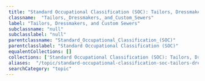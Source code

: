 ```yaml
--- 
 title: "Standard Occupational Classification (SOC): Tailors, Dressmakers, and Custom Sewers" 
 classname:  "Tailors,_Dressmakers,_and_Custom_Sewers" 
 label: "Tailors, Dressmakers, and Custom Sewers" 
 subclassname: "null" 
 subclasslabel: "null" 
 parentclassname: "Standard_Occupational_Classification_(SOC)" 
 parentclasslabel: "Standard Occupational Classification (SOC)" 
 equalentCollections: [] 
 collections: ['Standard Occupational Classification (SOC): Tailors, Dressmakers, and Custom Sewers']
 aliases:  "/topic/standard-occupational-classification-soc-tailors-dressmakers-and-custom-sewers"  
 searchCategory: "topic" 
---
```

